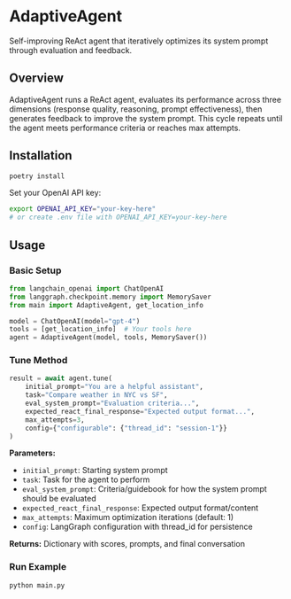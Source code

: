 # AdaptiveAgent

Self-improving ReAct agent that iteratively optimizes its system prompt through evaluation and feedback.

## Overview

AdaptiveAgent runs a ReAct agent, evaluates its performance across three dimensions (response quality, reasoning, prompt effectiveness), then generates feedback to improve the system prompt. This cycle repeats until the agent meets performance criteria or reaches max attempts.

## Installation

```bash
poetry install
```

Set your OpenAI API key:
```bash
export OPENAI_API_KEY="your-key-here"
# or create .env file with OPENAI_API_KEY=your-key-here
```

## Usage

### Basic Setup

```python
from langchain_openai import ChatOpenAI
from langgraph.checkpoint.memory import MemorySaver
from main import AdaptiveAgent, get_location_info

model = ChatOpenAI(model="gpt-4")
tools = [get_location_info]  # Your tools here
agent = AdaptiveAgent(model, tools, MemorySaver())
```

### Tune Method

```python
result = await agent.tune(
    initial_prompt="You are a helpful assistant",
    task="Compare weather in NYC vs SF",
    eval_system_prompt="Evaluation criteria...",
    expected_react_final_response="Expected output format...",
    max_attempts=3,
    config={"configurable": {"thread_id": "session-1"}}
)
```

**Parameters:**
- `initial_prompt`: Starting system prompt
- `task`: Task for the agent to perform
- `eval_system_prompt`: Criteria/guidebook for how the system prompt should be evaluated
- `expected_react_final_response`: Expected output format/content
- `max_attempts`: Maximum optimization iterations (default: 1)
- `config`: LangGraph configuration with thread_id for persistence

**Returns:** Dictionary with scores, prompts, and final conversation

### Run Example

```bash
python main.py
```
